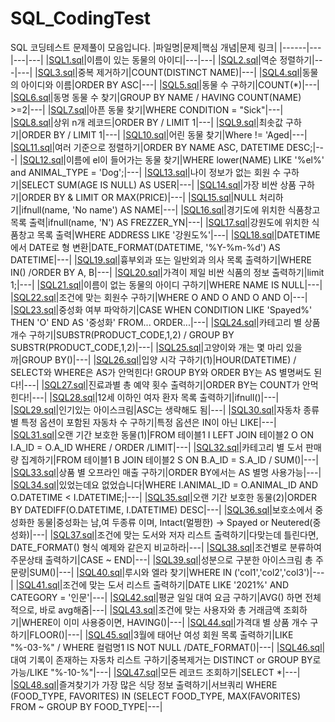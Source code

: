 # SQL_CodingTest
SQL 코딩테스트 문제풀이 모음입니다.
|파일명|문제|핵심 개념|문제 링크|
|------|---|---|---|
|[SQL1.sql](https://github.com/ilmechaJu/SQL_CodingTest/blob/main/solutions/SQL1.sql)|이름이 있는 동물의 아이디|---|---|
|[SQL2.sql](https://github.com/ilmechaJu/SQL_CodingTest/blob/main/solutions/SQL2.sql)|역순 정렬하기|---|---|
|[SQL3.sql](https://github.com/ilmechaJu/SQL_CodingTest/blob/main/solutions/SQL3.sql)|중복 제거하기|COUNT(DISTINCT NAME)|---|
|[SQL4.sql](https://github.com/ilmechaJu/SQL_CodingTest/blob/main/solutions/SQL4.sql)|동물의 아이디와 이름|ORDER BY ASC|---|
|[SQL5.sql](https://github.com/ilmechaJu/SQL_CodingTest/blob/main/solutions/SQL5.sql)|동물 수 구하기|COUNT(*)|---|
|[SQL6.sql](https://github.com/ilmechaJu/SQL_CodingTest/blob/main/solutions/SQL6.sql)|동명 동물 수 찾기|GROUP BY NAME / HAVING COUNT(NAME) >=2|---|
|[SQL7.sql](https://github.com/ilmechaJu/SQL_CodingTest/blob/main/solutions/SQL7.sql)|아픈 동물 찾기|WHERE CONDITION = "Sick"|---|
|[SQL8.sql](https://github.com/ilmechaJu/SQL_CodingTest/blob/main/solutions/SQL8.sql)|상위 n개 레코드|ORDER BY / LIMIT 1|---|
|[SQL9.sql](https://github.com/ilmechaJu/SQL_CodingTest/blob/main/solutions/SQL9.sql)|최솟값 구하기|ORDER BY / LIMIT 1|---|
|[SQL10.sql](https://github.com/ilmechaJu/SQL_CodingTest/blob/main/solutions/SQL10.sql)|어린 동물 찾기|Where != 'Aged|---|
|[SQL11.sql](https://github.com/ilmechaJu/SQL_CodingTest/blob/main/solutions/SQL11.sql)|여러 기준으로 정렬하기|ORDER BY NAME ASC, DATETIME DESC;|---|
|[SQL12.sql](https://github.com/ilmechaJu/SQL_CodingTest/blob/main/solutions/SQL12.sql)|이름에 el이 들어가는 동물 찾기|WHERE lower(NAME) LIKE '%el%' and ANIMAL_TYPE = 'Dog';|---|
|[SQL13.sql](https://github.com/ilmechaJu/SQL_CodingTest/blob/main/solutions/SQL13.sql)|나이 정보가 없는 회원 수 구하기|SELECT SUM(AGE IS NULL) AS USER|---|
|[SQL14.sql](https://github.com/ilmechaJu/SQL_CodingTest/blob/main/solutions/SQL14.sql)|가장 비싼 상품 구하기|ORDER BY & LIMIT OR MAX(PRICE)|---|
|[SQL15.sql](https://github.com/ilmechaJu/SQL_CodingTest/blob/main/solutions/SQL15.sql)|NULL 처리하기|ifnull(name, 'No name') AS NAME|---|
|[SQL16.sql](https://github.com/ilmechaJu/SQL_CodingTest/blob/main/solutions/SQL16.sql)|경기도에 위치한 식품창고 목록 출력|ifnull(name, 'N') AS FREZZER_YN|---|
|[SQL17.sql](https://github.com/ilmechaJu/SQL_CodingTest/blob/main/solutions/SQL17.sql)|강원도에 위치한 식품창고 목록 출력|WHERE ADDRESS LIKE '강원도%'|---|
|[SQL18.sql](https://github.com/ilmechaJu/SQL_CodingTest/blob/main/solutions/SQL18.sql)|DATETIME에서 DATE로 형 변환|DATE_FORMAT(DATETIME, '%Y-%m-%d') AS DATETIME|---|
|[SQL19.sql](https://github.com/ilmechaJu/SQL_CodingTest/blob/main/solutions/SQL19.sql)|흉부외과 또는 일반외과 의사 목록 출력하기|WHERE IN() /ORDER BY A, B|---|
|[SQL20.sql](https://github.com/ilmechaJu/SQL_CodingTest/blob/main/solutions/SQL20.sql)|가격이 제일 비싼 식품의 정보 출력하기|limit 1;|---|
|[SQL21.sql](https://github.com/ilmechaJu/SQL_CodingTest/blob/main/solutions/SQL21.sql)|이름이 없는 동물의 아이디 구하기|WHERE NAME IS NULL|---|
|[SQL22.sql](https://github.com/ilmechaJu/SQL_CodingTest/blob/main/solutions/SQL22.sql)|조건에 맞는 회원수 구하기|WHERE O AND O AND O AND O|---|
|[SQL23.sql](https://github.com/ilmechaJu/SQL_CodingTest/blob/main/solutions/SQL23.sql)|중성화 여부 파악하기|CASE WHEN CONDITION LIKE 'Spayed%' THEN 'O' END AS '중성화' FROM... ORDER...|---|
|[SQL24.sql](https://github.com/ilmechaJu/SQL_CodingTest/blob/main/solutions/SQL24.sql)|카테고리 별 상품 개수 구하기|SUBSTR(PRODUCT_CODE,1,2) / GROUP BY SUBSTR(PRODUCT_CODE,1,2)|---|
|[SQL25.sql](https://github.com/ilmechaJu/SQL_CodingTest/blob/main/solutions/SQL25.sql)|고양이와 개는 몇 마리 있을까|GROUP BY()|---|
|[SQL26.sql](https://github.com/ilmechaJu/SQL_CodingTest/blob/main/solutions/SQL26.sql)|입양 시각 구하기(1)|HOUR(DATETIME) / SELECT와 WHERE은 AS가 안먹힌다! GROUP BY와 ORDER BY는 AS 별명써도 된다!|---|
|[SQL27.sql](https://github.com/ilmechaJu/SQL_CodingTest/blob/main/solutions/SQL27.sql)|진료과별 총 예약 횟수 출력하기|ORDER BY는 COUNT가 안먹힌다!|---|
|[SQL28.sql](https://github.com/ilmechaJu/SQL_CodingTest/blob/main/solutions/SQL28.sql)|12세 이하인 여자 환자 목록 출력하기|ifnull()|---|
|[SQL29.sql](https://github.com/ilmechaJu/SQL_CodingTest/blob/main/solutions/SQL29.sql)|인기있는 아이스크림|ASC는 생략해도 됨|---|
|[SQL30.sql](https://github.com/ilmechaJu/SQL_CodingTest/blob/main/solutions/SQL30.sql)|자동차 종류 별 특정 옵션이 포함된 자동차 수 구하기|특정 옵션은 IN이 아닌 LIKE|---|
|[SQL31.sql](https://github.com/ilmechaJu/SQL_CodingTest/blob/main/solutions/SQL31.sql)|오랜 기간 보호한 동물(1)|FROM 테이블1 I LEFT JOIN 테이블2 O ON I.A_ID = O.A_ID WHERE / ORDER /LIMIT|---|
|[SQL32.sql](https://github.com/ilmechaJu/SQL_CodingTest/blob/main/solutions/SQL32.sql)|카테고리 별 도서 판매량 집계하기|FROM 테이블1 B JOIN 테이블2 S ON B.A_ID = S.A_ID / SUM()|---|
|[SQL33.sql](https://github.com/ilmechaJu/SQL_CodingTest/blob/main/solutions/SQL33.sql)|상품 별 오프라인 매출 구하기|ORDER BY에서는 AS 별명 사용가능|---|
|[SQL34.sql](https://github.com/ilmechaJu/SQL_CodingTest/blob/main/solutions/SQL34.sql)|있었는데요 없었습니다|WHERE I.ANIMAL_ID = O.ANIMAL_ID AND O.DATETIME < I.DATETIME;|---|
|[SQL35.sql](https://github.com/ilmechaJu/SQL_CodingTest/blob/main/solutions/SQL35.sql)|오랜 기간 보호한 동물(2)|ORDER BY DATEDIFF(O.DATETIME, I.DATETIME) DESC|---|
|[SQL36.sql](https://github.com/ilmechaJu/SQL_CodingTest/blob/main/solutions/SQL36.sql)|보호소에서 중성화한 동물|중성화는 남,여 두종류 이며, Intact(멀쩡한) -> Spayed or Neutered(중성화)|---|
|[SQL37.sql](https://github.com/ilmechaJu/SQL_CodingTest/blob/main/solutions/SQL37.sql)|조건에 맞는 도서와 저자 리스트 출력하기|다맞는데 틀린다면, DATE_FORMAT() 형식 예제와 같은지 비교하라|---|
|[SQL38.sql](https://github.com/ilmechaJu/SQL_CodingTest/blob/main/solutions/SQL38.sql)|조건별로 분류하여 주문상태 출력하기|CASE ~ END|---|
|[SQL39.sql](https://github.com/ilmechaJu/SQL_CodingTest/blob/main/solutions/SQL39.sql)|성분으로 구분한 아이스크림 총 주문량|SUM()|---|
|[SQL40.sql](https://github.com/ilmechaJu/SQL_CodingTest/blob/main/solutions/SQL40.sql)|루시와 엘라 찾기|WHERE IN ('col1','col2','col3')|---|
|[SQL41.sql](https://github.com/ilmechaJu/SQL_CodingTest/blob/main/solutions/SQL41.sql)|조건에 맞는 도서 리스트 출력하기|DATE LIKE '2021%' AND CATEGORY = '인문'|---|
|[SQL42.sql](https://github.com/ilmechaJu/SQL_CodingTest/blob/main/solutions/SQL42.sql)|평균 일일 대여 요금 구하기|AVG() 하면 전체적으로, 바로 avg해줌|---|
|[SQL43.sql](https://github.com/ilmechaJu/SQL_CodingTest/blob/main/solutions/SQL43.sql)|조건에 맞는 사용자와 총 거래금액 조회하기|WHERE이 이미 사용중이면, HAVING()|---|
|[SQL44.sql](https://github.com/ilmechaJu/SQL_CodingTest/blob/main/solutions/SQL44.sql)|가격대 별 상품 개수 구하기|FLOOR()|---|
|[SQL45.sql](https://github.com/ilmechaJu/SQL_CodingTest/blob/main/solutions/SQL45.sql)|3월에 태어난 여성 회원 목록 출력하기|LIKE "%-03-%" / WHERE 컬럼명1 IS NOT NULL /DATE_FORMAT()|---|
|[SQL46.sql](https://github.com/ilmechaJu/SQL_CodingTest/blob/main/solutions/SQL46.sql)|대여 기록이 존재하는 자동차 리스트 구하기|중복제거는 DISTINCT or GROUP BY로 가능/LIKE "%-10-%"|---|
|[SQL47.sql](https://github.com/ilmechaJu/SQL_CodingTest/blob/main/solutions/SQL47.sql)|모든 레코드 조회하기|SELECT *|---|
|[SQL48.sql](https://github.com/ilmechaJu/SQL_CodingTest/blob/main/solutions/SQL48.sql)|즐겨찾기가 가장 많은 식당 정보 출력하기|서브쿼리 WHERE (FOOD_TYPE, FAVORITES) IN (SELECT FOOD_TYPE, MAX(FAVORITES) FROM ~ GROUP BY FOOD_TYPE|---|